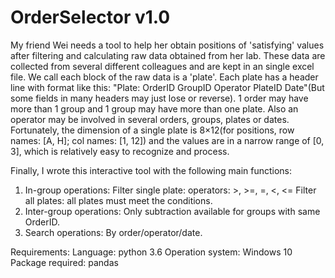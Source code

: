 # OrderSelector v1.0
My friend Wei needs a tool to help her obtain positions of 'satisfying' values after filtering and calculating raw data obtained from her lab.
These data are collected from several different colleagues and are kept in an single excel file. 
We call each block of the raw data is a 'plate'. Each plate has a header line with format like this: "Plate: OrderID GroupID Operator PlateID Date"(But some fields in many headers may just lose or reverse). 1 order may have more than 1 group and 1 group may have more than one plate. Also an operator may be involved in several orders, groups, plates or dates.
Fortunately, the dimension of a single plate is 8×12(for positions, row names: [A, H]; col names: [1, 12]) and the values are in a narrow range of [0, 3], which is relatively easy to recognize and process.

Finally, I wrote this interactive tool with the following main functions:
1. In-group operations:
    Filter single plate: operators: >, >=, =, <, <=
    Filter all plates: all plates must meet the conditions.
2. Inter-group operations:
    Only subtraction available for groups with same OrderID.
3. Search operations:
    By order/operator/date.

Requirements:
Language: python 3.6
Operation system: Windows 10
Package required: pandas

